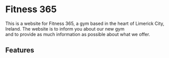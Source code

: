 # Fitness 365

This is a website for Fitness 365, a gym based in the heart of Limerick City, Ireland. The website is to inform you about our new gym  
and to provide as much information as possible about what we offer. 


## Features